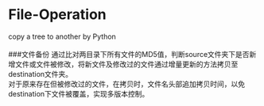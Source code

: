 # File-Operation
copy a tree to another by Python<br>
<br>###文件备份
通过比对两目录下所有文件的MD5值，判断source文件夹下是否新增文件或文件被修改，将新文件及修改过的文件通过增量更新的方法拷贝至destination文件夹。<br>对于原来存在但被修改过的文件，在拷贝时，文件名头部追加拷贝时间，以免destination下文件被覆盖，实现多版本控制。
